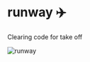 # runway ✈️

Clearing code for take off

![runway](https://user-images.githubusercontent.com/23362539/230213377-9e2d9572-37f8-4fa3-a948-d1c06a2e8350.png)
